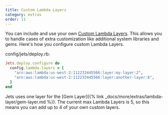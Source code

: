 ```yaml
---
title: Custom Lambda Layers
category: extras
order: 11
---
```


You can include and use your own [Custom Lambda Layers](https://docs.aws.amazon.com/lambda/latest/dg/configuration-layers.html). This allows you to handle cases of extra customization like additional system libraries and gems.  Here's how you configure custom Lambda Layers.

config/jets/deploy.rb:

```ruby
Jets.deploy.configure do
  config.lambda.layers = [
    "arn:aws:lambda:us-west-2:112233445566:layer:my-layer:2",
    "arn:aws:lambda:us-west-2:112233445566:layer:another-layer:8",
  ]
end
```

Jets uses one layer for the [Gem Layer]({% link _docs/more/extras/lambda-layer/gem-layer.md %}). The current max Lambda Layers is 5, so this means you can add up to 4 of your own custom layers.

